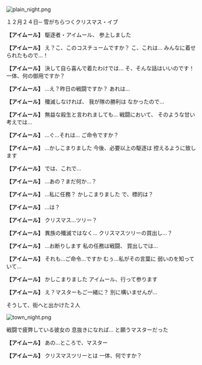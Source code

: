 
![plain_night.png](../images/backgrounds/plain_night.png)

１２月２４日─
雪がちらつくクリスマス・イブ

**【アイムール】**
駆逐者・アイムール、
参上しました

**【アイムール】**
え？こ、このコスチュームですか？
こ、これは…
みんなに着せられたもので…！

**【アイムール】**
決して自ら喜んで着たわけでは…
そ、そんな話はいいのです！
一体、何の御用ですか？

**【アイムール】**
…え？昨日の戦闘ですか？
あれは…

**【アイムール】**
殲滅しなければ、
我が隊の勝利は
なかったので…

**【アイムール】**
無益な殺生と言われましても…
戦闘において、
そのような甘い考えでは…

**【アイムール】**
…ぐ…それは…
ご命令ですか？

**【アイムール】**
…かしこまりました
今後、必要以上の駆逐は
控えるように致します

**【アイムール】**
では、これで…

**【アイムール】**
…あの？まだ何か…？

**【アイムール】**
…私に任務？
かしこまりました
で、標的は？

**【アイムール】**
…は？

**【アイムール】**
クリスマス…ツリー？

**【アイムール】**
異族の殲滅ではなく…
クリスマスツリーの買出し…？

**【アイムール】**
…お断りします
私の任務は戦闘、
買出しでは…

**【アイムール】**
それも…ご命令…ですか
むぅ…私がその言葉に
弱いのを知っていて…

**【アイムール】**
かしこまりました
アイムール、行って参ります

**【アイムール】**
え？マスターもご一緒に？
別に構いませんが…

そうして、街へと出かけた２人

![town_night.png](../images/backgrounds/town_night.png)

戦闘で疲弊している彼女の
息抜きになれば…
と願うマスターだった

**【アイムール】**
あの…ところで、マスター

**【アイムール】**
クリスマスツリーとは
一体、何ですか？